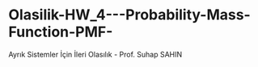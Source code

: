 # Olasilik-HW_4---Probability-Mass-Function-PMF-
Ayrık Sistemler İçin İleri Olasılık - Prof. Suhap SAHIN
